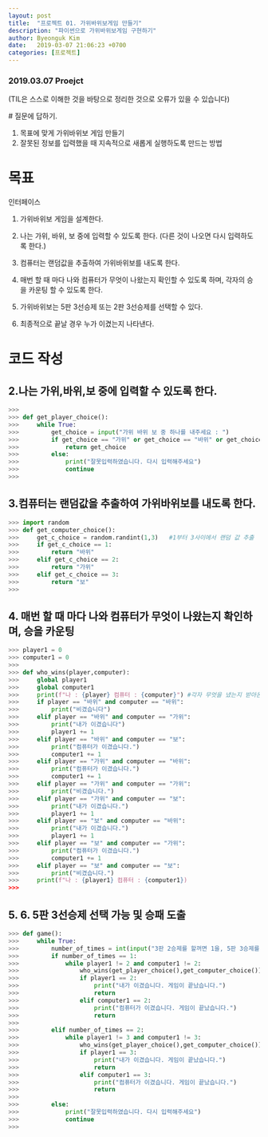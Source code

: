 ```yaml
---
layout: post
title:  "프로젝트 01. 가위바위보게임 만들기"
description: "파이썬으로 가위바위보게임 구현하기"
author: Byeonguk Kim
date:   2019-03-07 21:06:23 +0700
categories: [프로젝트]
---
```


### 2019.03.07 Proejct

(TIL은 스스로 이해한 것을 바탕으로 정리한 것으로 오류가 있을 수 있습니다)

\# 질문에 답하기.  

1. 목표에 맞게 가위바위보 게임 만들기
2. 잘못된 정보를 입력했을 때 지속적으로 새롭게 실행하도록 만드는 방법


# 목표

인터페이스

1. 가위바위보 게임을 설계한다.

2. 나는 가위, 바위, 보 중에 입력할 수 있도록 한다. (다른 것이 나오면 다시 입력하도록 한다.)

3. 컴퓨터는 랜덤값을 추출하여 가위바위보를 내도록 한다.

4. 매번 할 때 마다 나와 컴퓨터가 무엇이 나왔는지 확인할 수 있도록 하며, 각자의 승을 카운팅 할 수 있도록 한다.

5. 가위바위보는 5판 3선승제 또는 2판 3선승제를 선택할 수 있다.

6. 최종적으로 끝날 경우 누가 이겼는지 나타낸다.

# 코드 작성
## 2.나는 가위,바위,보 중에 입력할 수 있도록 한다.

```python
>>> 
>>> def get_player_choice():
>>> 	while True:
>>> 		get_choice = input("가위 바위 보 중 하나를 내주세요 : ")
>>> 		if get_choice == "가위" or get_choice == "바위" or get_choice == "보":
>>> 			return get_choice
>>> 		else:
>>> 			print("잘못입력하였습니다. 다시 입력해주세요")
>>> 			continue
>>> 
```

## 3.컴퓨터는 랜덤값을 추출하여 가위바위보를 내도록 한다.

```python
>>> import random
>>> def get_computer_choice():
>>> 	get_c_choice = random.randint(1,3)   #1부터 3사이에서 랜덤 값 추출
>>> 	if get_c_choice == 1:
>>> 		return "바위"
>>> 	elif get_c_choice == 2:
>>> 		return "가위"
>>> 	elif get_c_choice == 3:
>>> 		return "보"
>>> 
```

## 4. 매번 할 때 마다 나와 컴퓨터가 무엇이 나왔는지 확인하며, 승을 카운팅

```python
>>> player1 = 0
>>> computer1 = 0
>>> 
>>> def who_wins(player,computer):
>>> 	global player1
>>> 	global computer1
>>> 	print(f"나 : {player} 컴퓨터 : {computer}") #각자 무엇을 냈는지 받아온다.
>>> 	if player == "바위" and computer == "바위":
>>> 		print("비겼습니다")
>>> 	elif player == "바위" and computer == "가위":
>>> 		print("내가 이겼습니다")
>>> 		player1 += 1
>>> 	elif player == "바위" and computer == "보":
>>> 		print("컴퓨터가 이겼습니다.")
>>> 		computer1 += 1
>>> 	elif player == "가위" and computer == "바위":
>>> 		print("컴퓨터가 이겼습니다.")
>>> 		computer1 += 1
>>> 	elif player == "가위" and computer == "가위":
>>> 		print("비겼습니다.")
>>> 	elif player == "가위" and computer == "보":
>>> 		print("내가 이겼습니다.")
>>> 		player1 += 1
>>> 	elif player == "보" and computer == "바위":
>>> 		print("내가 이겼습니다.")
>>> 		player1 += 1
>>> 	elif player == "보" and computer == "가위":
>>> 		print("컴퓨터가 이겼습니다.")
>>> 		computer1 += 1
>>> 	elif player == "보" and computer == "보":
>>> 		print("비겼습니다.")
>>> 	print(f"나 : {player1} 컴퓨터 : {computer1})
>>> 
```

## 5. 6. 5판 3선승제 선택 가능 및 승패 도출

```python
>>> def game():
>>> 	while True:
>>> 		number_of_times = int(input("3판 2승제를 할꺼면 1을, 5판 3승제를 할꺼면 2를 입력해주세요: "))
>>>			if number_of_times == 1:
>>>				while player1 != 2 and computer1 != 2:
>>>					who_wins(get_player_choice(),get_computer_choice())
>>>					if player1 == 2:
>>>						print("내가 이겼습니다. 게임이 끝났습니다.")
>>>						return
>>>					elif computer1 == 2:
>>>						print("컴퓨터가 이겼습니다. 게임이 끝났습니다.")
>>>						return
>>>
>>> 		elif number_of_times == 2:
>>> 			while player1 != 3 and computer1 != 3:
>>>					who_wins(get_player_choice(),get_computer_choice())
>>>					if player1 == 3:
>>>						print("내가 이겼습니다. 게임이 끝났습니다.")
>>>						return
>>>					elif computer1 == 3:
>>>						print("컴퓨터가 이겼습니다. 게임이 끝났습니다.")
>>>						return
>>>
>>>			else:
>>>				print("잘못입력하였습니다. 다시 입력해주세요")
>>>				continue
>>>
```
